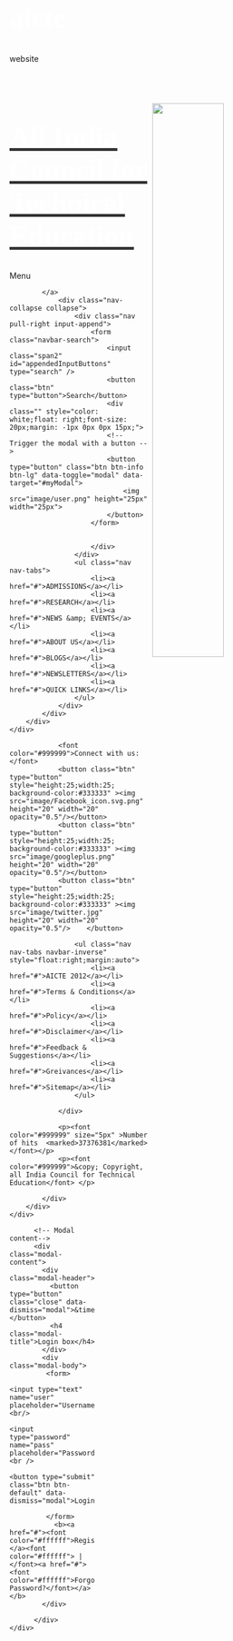 # aicte
website
<!DOCTYPE html>
<head>
<!--<meta http-equiv="Content-Type" content="text/html; charset=iso-8859-1" />-->
<meta http-equiv="X-UA-Compatible" content="IE=edge">
    <meta name="viewport" content="width=device-width, initial-scale=1">
<title>Government Of India,All India Council for Technical Education</title>
<link href="bootstrap/css/bootstrap.css" rel="stylesheet" >
<link href="bootstrap/css/bootstrap.min.css" rel="stylesheet" >
<link href="bootstrap/css/bootstrap-responsive.css" rel="stylesheet" />
<link href="bootstrap/css/bootstrap-responsive.min.css" rel="stylesheet" >
<script type="text/javascript" src="bootstrap/js/bootstrap.js"></script>
<script type="text/javascript" src="bootstrap/js/jquery-1.7.1.min.js"></script>
<script src="https://ajax.googleapis.com/ajax/libs/jquery/3.1.1/jquery.min.js"></script>
 <script src="https://maxcdn.bootstrapcdn.com/bootstrap/3.3.7/js/bootstrap.min.js"></script>
<script type="text/javascript" src="bootstrap/js/bootstrap.min.js"></script>
<style>
	h1 {
    font-size: 50px;
	font-family:"Times New Roman", Times, serif;
	color:#ffffff;
	padding-top:30px;
}
	a:-webkit-any-link {
    color: #333;

}
	.nav-tabs {
    border-bottom: 0px solid #ddd;
	padding-left:90px;
}
.input-append, .input-prepend {
    display: inline-block;
    margin-bottom: 10px;
	padding-right:90px;
    font-size: 0;
    white-space: nowrap;
    vertical-align: middle;
}

body .modal {
    /* new custom width */
    width: 560px;
    /* must be half of the width, minus scrollbar on the left (30px) */
}
</style>
</head>

<body>
	<div class="navbar navbar-fixed-top navbar-inverse">	
		<div class="navbar-inner">
			<div class="row-fluid">
				<div class="span2"><img src="image/aicte.png" height="50%" width="50%" align="right" opacity="0.5"/></div>
				<a class="span8 " href="/"><h1>All India Council for Technical Education</h1><!---<img src="Aictetext.png" height="400"/>---></a>
				</div>
				<a class="btn btn-navbar" data-toggle="collapse" data-target=".nav-collapse">
				Menu
				<!--<span class="icon-bar"></span>
				<span class="icon-bar"></span>
				<span class="icon-bar"></span>-->
				
			</a>
				<div class="nav-collapse collapse">
					<div class="nav pull-right input-append">
						<form class="navbar-search">
							<input class="span2" id="appendedInputButtons" type="search" />
							<button class="btn" type="button">Search</button>
							<div class="" style="color: white;float: right;font-size: 20px;margin: -1px 0px 0px 15px;">		
							<!-- Trigger the modal with a button -->
							<button type="button" class="btn btn-info btn-lg" data-toggle="modal" data-target="#myModal">
								<img src="image/user.png" height="25px" width="25px">
							</button>
						</form>
					
						
						</div>
					</div>
					<ul class="nav nav-tabs">
						<li><a href="#">ADMISSIONS</a></li>
						<li><a href="#">RESEARCH</a></li>
						<li><a href="#">NEWS &amp; EVENTS</a></li>
						<li><a href="#">ABOUT US</a></li>
						<li><a href="#">BLOGS</a></li>
						<li><a href="#">NEWSLETTERS</a></li>
						<li><a href="#">QUICK LINKS</a></li>
					</ul>
				</div>
			</div>
		</div>
	</div>
	


<div class="nav navbar-fixed-bottom navbar-inverse">	
		<div class="navbar-inner">
			<div class="row-fluid">		
			
				<font color="#999999">Connect with us:</font>
				<button class="btn" type="button" style="height:25;width:25; background-color:#333333" ><img src="image/Facebook_icon.svg.png"  height="20" width="20" opacity="0.5"/></button>
				<button class="btn" type="button" style="height:25;width:25; background-color:#333333" ><img src="image/googleplus.png" height="20" width="20"  opacity="0.5"/></button>
				<button class="btn" type="button" style="height:25;width:25; background-color:#333333" ><img src="image/twitter.jpg" height="20" width="20"  opacity="0.5"/>	</button>
					
					<ul class="nav nav-tabs navbar-inverse" style="float:right;margin:auto">
						<li><a href="#">AICTE 2012</a></li>
						<li><a href="#">Terms & Conditions</a></li>
						<li><a href="#">Policy</a></li>
						<li><a href="#">Disclaimer</a></li>
						<li><a href="#">Feedback & Suggestions</a></li>
						<li><a href="#">Greivances</a></li>
						<li><a href="#">Sitemap</a></li>
					</ul>
					
				</div>
				
				<p><font color="#999999" size="5px" >Number of hits  <marked>37376381</marked></font></p>
				<p><font color="#999999">&copy; Copyright, all India Council for Technical Education</font> </p>
			
			</div>
		</div>
	</div>
</body>
</html>







<!-- Modal -->
<div class="modal fade" id="myModal" role="dialog" style="width:30%;">
	<div class="modal-dialog">

		  <!-- Modal content-->
		  <div class="modal-content">
			<div class="modal-header">
			  <button type="button" class="close" data-dismiss="modal">&times;</button>
			  <h4 class="modal-title">Login box</h4>
			</div>
			<div class="modal-body">
			 <form>
					<input type="text" name="user" placeholder="Username"><br/>
					<input type="password" name="pass" placeholder="Password"><br />
				    <button type="submit" class="btn btn-default" data-dismiss="modal">Login</button>
				  						
			 </form>
			   <b><a href="#"><font color="#ffffff">Register</font></a><font color="#ffffff"> | </font><a href="#"><font color="#ffffff">Forgot Password?</font></a></b>
			</div>
			
		  </div>
	</div>
</div>

